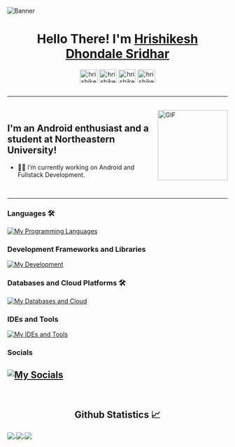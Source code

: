 ![Banner](https://github.com/user-attachments/assets/3b55b01c-59cb-460d-a6df-92fce1f7f376)



<h1 align="center">Hello There! I'm <a href='https://github.com/Hrishikesh-DS' target="_blank">Hrishikesh Dhondale Sridhar</a> </h1>

<p align='center'>
<a href="https://www.linkedin.com/in/hrishikesh-dhondale-0344b1170/" target="blank"><img align="center" src="https://raw.githubusercontent.com/rahuldkjain/github-profile-readme-generator/master/src/images/icons/Social/linked-in-alt.svg" alt="hrishikeshds" height="30" width="40" /></a>
<a href="https://github.com/Hrishikesh-DS" target="blank"><img align="center" src="https://raw.githubusercontent.com/rahuldkjain/github-profile-readme-generator/master/src/images/icons/Social/github.svg" alt="hrishikeshds" height="30" width="40" /></a>
<a href="https://leetcode.com/u/Hrishikesh-DS/" target="blank"><img align="center" src="https://raw.githubusercontent.com/rahuldkjain/github-profile-readme-generator/master/src/images/icons/Social/leet-code.svg" alt="hrishikeshds" height="30" width="40" /></a>
<a href="https://www.hackerrank.com/profile/dhondalehrishik1" target="blank"><img align="center" src="https://raw.githubusercontent.com/rahuldkjain/github-profile-readme-generator/master/src/images/icons/Social/hackerrank.svg" alt="hrishikeshds" height="30" width="40" /></a>
<br><br>

---

<br>
<img align="right" alt="GIF" height="160px" src="https://media.giphy.com/media/du3J3cXyzhj75IOgvA/giphy.gif" />

## I'm an Android enthusiast and a student at Northeastern University!  

- 👨‍💻 I’m currently working on Android and Fullstack Development.

<br>

---

### Languages 🛠 
[![My Programming Languages](https://skillicons.dev/icons?i=kotlin,java,python,html,css)](https://skillicons.dev)

### Development Frameworks and Libraries
[![My Development](https://skillicons.dev/icons?i=androidstudio,gradle,react)](https://skillicons.dev)

### Databases and Cloud Platforms 🛠 
[![My Databases and Cloud](https://skillicons.dev/icons?i=mongodb,mysql,sqlite,firebase)](https://skillicons.dev)

### IDEs and Tools
[![My IDEs and Tools](https://skillicons.dev/icons?i=androidstudio,idea,vscode,git,github,figma,postman)](https://skillicons.dev)

### Socials
[![My Socials](https://skillicons.dev/icons?i=linkedin,instagram)](https://skillicons.dev)
---

<br/>
<h2 align="center"> Github Statistics 📈 </h2>
 
<a href="https://github.com/anuraghazra/github-readme-stats">
  <img align="center" src="https://github-readme-stats.vercel.app/api?username=KartikeySharma&theme=dark&hide_border=true" />
</a>
<a href="https://github.com/anuraghazra/github-readme-stats">
  <img align="center" src="https://github-readme-stats.vercel.app/api/top-langs/?username=KartikeySharma&layout=compact&theme=dark&hide_border=true" />
</a>
<a href="https://github.com/anuraghazra/github-readme-stats">
  <img align="center" src="http://github-readme-streak-stats.herokuapp.com?user=KartikeySharma&theme=dark&hide_border=true&date_format=M%20j%5B%2C%20Y%5D" />
</a><br><br>

<!--START_SECTION:waka-->


<!--END_SECTION:waka-->
<!-- 
![Snake animation](https://github.com/Vaibhav2002/Vaibhav2002/blob/output/github-contribution-snake.svg) -->
